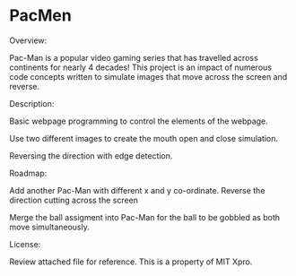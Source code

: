 # PacMen
Overview:

Pac-Man is a popular video gaming series that has travelled across continents for nearly 4 decades! This project is an impact of numerous code concepts written to simulate images that move across the screen and reverse.

Description:

Basic webpage programming to control the elements of the webpage.

Use two different images to create the mouth open and close simulation.

Reversing the direction with edge detection.

Roadmap:

Add another Pac-Man with different x and y co-ordinate. Reverse the direction cutting across the screen

Merge the ball assigment into Pac-Man for the ball to be gobbled as both move simultaneously.

License:

Review attached file for reference. This is a property of MIT Xpro.
